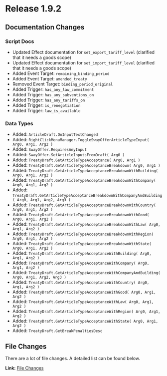 # Release 1.9.2
## Documentation Changes
### Script Docs
- Updated Effect documentation for `set_export_tariff_level` (clarified that it needs a goods scope)
- Updated Effect documentation for `set_import_tariff_level` (clarified that it needs a goods scope)
- Added Event Target: `remaining_binding_period`
- Added Event Target: `amended_treaty`
- Removed Event Target: `binding_period_original`
- Added Trigger: `has_any_law_commitment`
- Added Trigger: `has_any_subventions_on`
- Added Trigger: `has_any_tariffs_on`
- Added Trigger: `is_renegotiation`
- Added Trigger: `law_is_available`
### Data Types
- Added: `ArticleDraft.OnInputTextChanged`
- Added: `RightClickMenuManager.ToggleSwayOfferArticleTypeInput( Arg0, Arg1, Arg2 )`
- Added: `SwayOffer.RequiresAnyInput`
- Added: `SwayOffer.SetArticleInputsFromDraft( Arg0 )`
- Added: `TreatyDraft.GetArticleTypeAcceptance( Arg0, Arg1 )`
- Added: `TreatyDraft.GetArticleTypeAcceptanceBreakdown( Arg0, Arg1 )`
- Added: `TreatyDraft.GetArticleTypeAcceptanceBreakdownWithBuilding( Arg0, Arg1, Arg2 )`
- Added: `TreatyDraft.GetArticleTypeAcceptanceBreakdownWithCompany( Arg0, Arg1, Arg2 )`
- Added: `TreatyDraft.GetArticleTypeAcceptanceBreakdownWithCompanyAndBuilding( Arg0, Arg1, Arg2, Arg3 )`
- Added: `TreatyDraft.GetArticleTypeAcceptanceBreakdownWithCountry( Arg0, Arg1, Arg2 )`
- Added: `TreatyDraft.GetArticleTypeAcceptanceBreakdownWithGood( Arg0, Arg1, Arg2 )`
- Added: `TreatyDraft.GetArticleTypeAcceptanceBreakdownWithLaw( Arg0, Arg1, Arg2 )`
- Added: `TreatyDraft.GetArticleTypeAcceptanceBreakdownWithRegion( Arg0, Arg1, Arg2 )`
- Added: `TreatyDraft.GetArticleTypeAcceptanceBreakdownWithState( Arg0, Arg1, Arg2 )`
- Added: `TreatyDraft.GetArticleTypeAcceptanceWithBuilding( Arg0, Arg1, Arg2 )`
- Added: `TreatyDraft.GetArticleTypeAcceptanceWithCompany( Arg0, Arg1, Arg2 )`
- Added: `TreatyDraft.GetArticleTypeAcceptanceWithCompanyAndBuilding( Arg0, Arg1, Arg2, Arg3 )`
- Added: `TreatyDraft.GetArticleTypeAcceptanceWithCountry( Arg0, Arg1, Arg2 )`
- Added: `TreatyDraft.GetArticleTypeAcceptanceWithGood( Arg0, Arg1, Arg2 )`
- Added: `TreatyDraft.GetArticleTypeAcceptanceWithLaw( Arg0, Arg1, Arg2 )`
- Added: `TreatyDraft.GetArticleTypeAcceptanceWithRegion( Arg0, Arg1, Arg2 )`
- Added: `TreatyDraft.GetArticleTypeAcceptanceWithState( Arg0, Arg1, Arg2 )`
- Added: `TreatyDraft.GetBreakPenaltiesDesc`

## File Changes
There are a lot of file changes.
A detailed list can be found below.

**Link:** [File Changes](./changes_files.md)